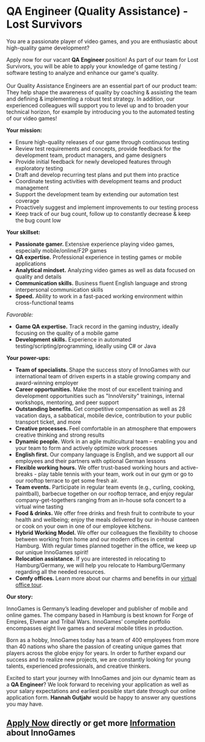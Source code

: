 <h1>QA Engineer (Quality Assistance) - Lost Survivors</h1>
<p>You are a passionate player of video games, and you are enthusiastic about high-quality game development?</p><p>Apply now for our vacant&nbsp;<strong>QA Engineer&nbsp;</strong>position!&nbsp;As part of our team for Lost Survivors, you will be able to apply your knowledge of game testing / software testing to analyze and enhance our game's quality.<br /><br />Our Quality Assistance Engineers are an essential part of our<span>&nbsp;</span><span>product team</span>: They help shape the awareness of quality by coaching &amp; assisting the team and defining &amp; implementing a robust test strategy.&nbsp;In addition, our experienced colleagues will support you to level up and to broaden your technical horizon, for example by introducing you to the automated testing of our video games!</p><p></p><p><strong><span>Your mission:</span></strong></p><ul><li>Ensure high-quality releases of our game through continuous testing</li><li>Review test requirements and concepts, provide feedback for the development team, product managers, and game designers</li><li>Provide initial feedback for newly developed features through exploratory testing</li><li>Draft and develop recurring test plans and put them into practice</li><li>Coordinate testing activities with development teams and product management</li><li>Support the development team by extending our automation test coverage</li><li>Proactively suggest and implement improvements to our testing process</li><li>Keep track of our bug count, follow up to constantly decrease &amp; keep the bug count low</li></ul><p></p><p><strong>Your skillset:</strong></p><ul><li><strong>Passionate gamer.&nbsp;</strong>Extensive experience playing video games, especially mobile/online/F2P games</li><li><strong>QA expertise.</strong> Professional experience in testing games or mobile applications</li><li><strong>Analytical mindset.</strong> Analyzing video games as well as data focused on quality and details</li><li><strong>Communication skills.</strong> Business fluent English language and strong interpersonal&nbsp;communication skills</li><li><strong>Speed.</strong>&nbsp;Ability to work in a fast-paced working environment within cross-functional teams</li></ul><p><em>Favorable:</em></p><ul><li><strong>Game QA expertise.</strong> Track record in the gaming industry, ideally focusing on the quality of a mobile game</li><li><strong>Development skills.</strong> Experience in automated testing/scripting/programming, ideally using C# or Java</li></ul><p></p><p><strong>Your power-ups:</strong></p><ul><li><strong>Team of specialists.&nbsp;</strong>Shape the success story of InnoGames with our international team of driven experts in a stable growing company and award-winning employer</li><li><strong>Career opportunities.</strong><span>&nbsp;</span>Make the most of our excellent training and development opportunities&nbsp;<span>such as "InnoVersity" trainings, internal workshops, mentoring, and peer support</span></li><li><strong>Outstanding benefits.&nbsp;</strong>Get competitive compensation as well as 28 vacation days, a sabbatical, mobile device, contribution to your public transport ticket, and more</li><li><strong>Creative processes.&nbsp;</strong>Feel comfortable in an atmosphere that empowers creative thinking and strong results</li><li><strong>Dynamic people.</strong><span>&nbsp;</span>Work in an agile multicultural team &ndash; enabling you and your team to form and actively optimize work processes</li><li><strong>English first.&nbsp;</strong>Our company language is English, and we support all our employees and their partners with optional German lessons</li><li><strong>Flexible working hours.</strong>&nbsp;We offer trust-based working hours and active-breaks - play table tennis with your team, work out in our gym or go to our rooftop terrace to get some fresh air.</li><li><span><strong>Team events.</strong>&nbsp;Participate in regular team events (e.g., curling, cooking, paintball), barbecue together on our rooftop terrace, and enjoy regular company-get-togethers ranging from an in-house sofa concert to a virtual wine tasting</span></li><li><strong>Food &amp; drinks.&nbsp;</strong>We offer free drinks and fresh fruit to contribute to your health and wellbeing; enjoy the meals delivered by our in-house canteen or cook on your own in one of our employee kitchens.</li><li><strong><span>Hybrid Working Model.&nbsp;</span></strong><span>We offer our colleagues the flexibility to choose between working from home and our modern offices in central Hamburg. With regular times planned together in the office, we keep up our unique InnoGames spirit!</span></li><li><strong>Relocation assistance.</strong>&nbsp;If you are interested in relocating to Hamburg/Germany, we will help you relocate to Hamburg/Germany regarding all the needed resources.</li><li><strong>Comfy offices.<span>&nbsp;</span></strong>Learn more about our charms and benefits in our<span>&nbsp;</span><a href="https://www.youtube.com/watch?v=yZR6GlDxRag" rel="nofollow">virtual office tour</a>.</li></ul><p></p><p><strong>Our story:</strong></p><p>InnoGames is Germany&rsquo;s leading developer and publisher of mobile and online games. The company based in Hamburg is best known for Forge of Empires, Elvenar and Tribal Wars. InnoGames&rsquo; complete portfolio encompasses eight live games and several mobile titles in production.</p><p>Born as a hobby, InnoGames today has a team of 400 employees from more than 40 nations who share the passion of creating unique games that players across the globe enjoy for years. In order to further expand our success and to realize new projects, we are constantly looking for young talents, experienced professionals, and creative thinkers.</p><p>Excited to start your journey with InnoGames and join our dynamic team as a<span>&nbsp;</span><strong>QA Engineer</strong>? We look forward to receiving your application as well as your salary expectations and earliest possible start date through our online application form.<span>&nbsp;</span><strong>Hannah Gutjahr</strong>&nbsp;would be happy to answer any questions you may have.</p>

<h2><a href="https://jobs.jobvite.com/careers/innogames/job/oicKifwg/apply?__jvst=Job+Board&__jvsd=github_jobs_repo">Apply Now</a> directly or get more <a href="https://www.innogames.com/career/detail/job/qa-engineer-quality-assistance-lost-survivors/?s=github_jobs_repo">Information</a> about InnoGames</h2>